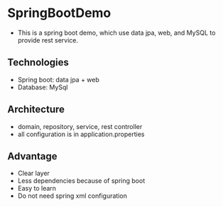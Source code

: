 # SpringBootDemo
* This is a spring boot demo, which use data jpa, web, and MySQL to provide rest service.

## Technologies
* Spring boot: data jpa + web
* Database: MySql

## Architecture
* domain, repository, service, rest controller
* all configuration is in application.properties

## Advantage
* Clear layer
* Less dependencies because of spring boot
* Easy to learn
* Do not need spring xml configuration